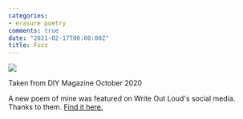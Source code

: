 ```yaml
---
categories:
- erasure poetry
comments: true
date: "2021-02-17T00:00:00Z"
title: Fuzz
---
```


<img src="/assets/images/articles/2021/Fuzz.jpeg" class="responsive"><br>

Taken from DIY Magazine October 2020

A new poem of mine was featured on Write Out Loud's social media. Thanks to them. [Find it here.](https://www.instagram.com/p/CLJwZ75hC9F/)
